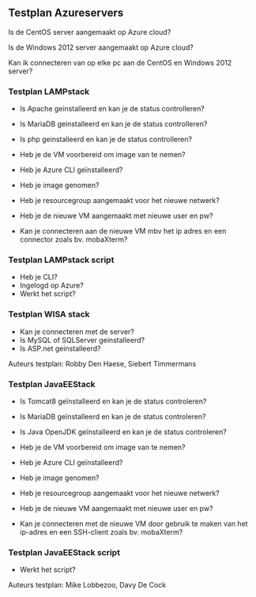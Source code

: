 ## Testplan Azureservers

Is de CentOS server aangemaakt op Azure cloud?

Is de Windows 2012 server aangemaakt op Azure cloud?

Kan ik connecteren van op elke pc aan de CentOS en Windows 2012 server?

### Testplan LAMPstack

- Is Apache geinstalleerd en kan je de status controlleren?

- Is MariaDB geinstalleerd en kan je de status controlleren?

- Is php geinstalleerd en kan je de status controlleren?

- Heb je de VM voorbereid om image van te nemen?

- Heb je Azure CLI geïnstalleerd?

- Heb je image genomen?

- Heb je resourcegroup aangemaakt voor het nieuwe netwerk?

- Heb je de nieuwe VM aangemaakt met nieuwe user en pw?

- Kan je connecteren aan de nieuwe VM mbv het ip adres en een connector zoals bv. mobaXterm?  

### Testplan LAMPstack script

 -  Heb je CLI?
 -  Ingelogd op Azure?
 -  Werkt het script?
 
### Testplan WISA stack

- Kan je connecteren met de server?
- Is MySQL of SQLServer geinstalleerd?
- Is ASP.net geinstalleerd?

Auteurs testplan: Robby Den Haese, Siebert Timmermans


### Testplan JavaEEStack


- Is Tomcat8 geïnstalleerd en kan je de status controleren?

- Is MariaDB geïnstalleerd en kan je de status controleren?

- Is Java OpenJDK geïnstalleerd en kan je de status controleren?

- Heb je de VM voorbereid om image van te nemen?

- Heb je Azure CLI geïnstalleerd?

- Heb je image genomen?

- Heb je resourcegroup aangemaakt voor het nieuwe netwerk?

- Heb je de nieuwe VM aangemaakt met nieuwe user en pw?

- Kan je connecteren met de nieuwe VM door gebruik te maken van het ip-adres en een SSH-client zoals bv. mobaXterm?  

### Testplan JavaEEStack script

 - Werkt het script?

Auteurs testplan: Mike Lobbezoo, Davy De Cock

